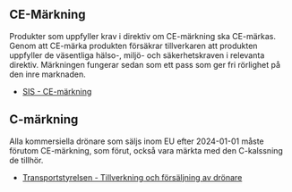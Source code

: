 ## CE-Märkning

Produkter som uppfyller krav i direktiv om CE-märkning ska CE-märkas. Genom att CE-märka produkten försäkrar tillverkaren att produkten uppfyller de väsentliga hälso-, miljö- och säkerhetskraven i relevanta direktiv. Märkningen fungerar sedan som ett pass som ger fri rörlighet på den inre marknaden.

* [SIS - CE-märkning](https://www.sis.se/standarder/ce-markning/)

## C-märkning

Alla kommersiella drönare som säljs inom EU efter 2024-01-01 måste förutom CE-märkning, som förut, också vara märkta med den C-kalssning de tillhör.

* [Transportstyrelsen - Tillverkning och försäljning av drönare](https://www.transportstyrelsen.se/sv/luftfart/Luftfartyg-och-luftvardighet/dronare/tillverkning-och-forsaljning-av-dronare/)

